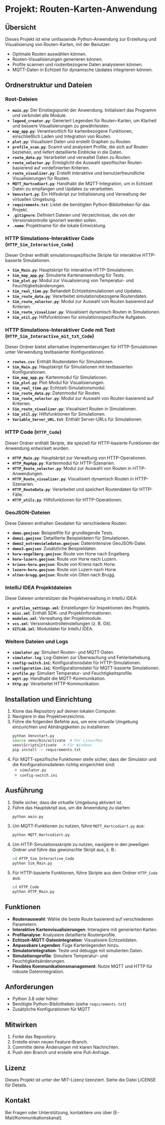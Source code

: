 
# Projekt: Routen-Karten-Anwendung

## Übersicht
Dieses Projekt ist eine umfassende Python-Anwendung zur Erstellung und Visualisierung von Routen-Karten, mit der Benutzer:

- Optimale Routen auswählen können.
- Routen-Visualisierungen generieren können.
- Profile scannen und routenbezogene Daten analysieren können.
- MQTT-Daten in Echtzeit für dynamische Updates integrieren können.

## Ordnerstruktur und Dateien

### Root-Dateien
- **`main.py`**: Der Einstiegspunkt der Anwendung. Initialisiert das Programm und verbindet alle Module.
- **`legend_creator.py`**: Generiert Legenden für Routen-Karten, um Klarheit und bessere Visualisierungen zu gewährleisten.
- **`map_app.py`**: Verantwortlich für kartenbezogene Funktionen, einschließlich Laden und Integration von Routen.
- **`plot.py`**: Visualisiert Daten und erstellt Graphen zu Routen.
- **`profile_scan.py`**: Scannt und analysiert Profile, die sich auf Routen beziehen, und liefert detaillierte Einblicke in die Daten.
- **`route_data.py`**: Verarbeitet und verwaltet Daten zu Routen.
- **`route_selector.py`**: Ermöglicht die Auswahl spezifischer Routen basierend auf vordefinierten Kriterien.
- **`route_visualizer.py`**: Erstellt interaktive und benutzerfreundliche Visualisierungen für Routen.
- **`MQTT_Hartcodiert.py`**: Handhabt die MQTT-Integration, um in Echtzeit Daten zu empfangen und Updates zu verarbeiten.
- **`Venvstart.py`**: Ein Hilfsskript zur Initialisierung und Verwaltung der virtuellen Umgebung.
- **`requirements.txt`**: Listet die benötigten Python-Bibliotheken für das Projekt.
- **`.gitignore`**: Definiert Dateien und Verzeichnisse, die von der Versionskontrolle ignoriert werden sollen.
- **`.name`**: Projektname für die lokale Entwicklung.

### HTTP Simulations-Interaktiver Code (`HTTP_Sim_Interactive_Code`)
Dieser Ordner enthält simulationsspezifische Skripte für interaktive HTTP-basierte Simulationen.

- **`Sim_Main.py`**: Hauptskript für interaktive HTTP-Simulationen.
- **`Sim_map_app.py`**: Simulierte Kartenanwendung für Tests.
- **`Sim_plot.py`**: Modul zur Visualisierung von Temperatur- und Feuchtigkeitsänderungen.
- **`Sim_real_time.py`**: Behandelt Echtzeitsimulationen und Updates.
- **`Sim_route_data.py`**: Verarbeitet simulationsbezogene Routendaten.
- **`Sim_route_selector.py`**: Modul zur Auswahl von Routen basierend auf Kriterien.
- **`Sim_route_visualizer.py`**: Visualisiert dynamisch Routen in Simulationen.
- **`Sim_util.py`**: Hilfsfunktionen für simulationsspezifische Aufgaben.

### HTTP Simulations-Interaktiver Code mit Text (`HTTP_Sim_Interactive_mit_txt_Code`)
Dieser Ordner bietet alternative Implementierungen für HTTP-Simulationen unter Verwendung textbasierter Konfigurationen.

- **`routes.csv`**: Enthält Routendaten für Simulationen.
- **`Sim_Main.py`**: Hauptskript für Simulationen mit textbasierten Konfigurationen.
- **`Sim_map_app.py`**: Kartenmodul für Simulationen.
- **`Sim_plot.py`**: Plot-Modul für Visualisierungen.
- **`Sim_real_time.py`**: Echtzeit-Simulationsmodul.
- **`Sim_route_data.py`**: Datenmodul für Routen.
- **`Sim_route_selector.py`**: Modul zur Auswahl von Routen basierend auf Kriterien.
- **`Sim_route_visualizer.py`**: Visualisiert Routen in Simulationen.
- **`Sim_util.py`**: Hilfsfunktionen für Simulationen.
- **`Variable_Server_URL.txt`**: Enthält Server-URLs für Simulationen.

### HTTP Code (`HTTP_Code`)
Dieser Ordner enthält Skripte, die speziell für HTTP-basierte Funktionen der Anwendung entwickelt wurden.

- **`HTTP_Main.py`**: Hauptskript zur Verwaltung von HTTP-Operationen.
- **`HTTP_MapApp.py`**: Kartenmodul für HTTP-Szenarien.
- **`HTTP_Route_selector.py`**: Modul zur Auswahl von Routen in HTTP-Anwendungen.
- **`HTTP_Route_visualizer.py`**: Visualisiert dynamisch Routen in HTTP-Szenarien.
- **`HTTP_RouteData.py`**: Verarbeitet und speichert Routendaten für HTTP-Fälle.
- **`HTTP_utils.py`**: Hilfsfunktionen für HTTP-Operationen.

### GeoJSON-Dateien
Diese Dateien enthalten Geodaten für verschiedene Routen:

- **`demo.geojson`**: Beispielfile für grundlegende Tests.
- **`demo1.geojson`**: Detaillierte Beispieldaten für Simulationen.
- **`demo2_extremvieledaten.geojson`**: Datenintensive GeoJSON-Datei.
- **`demo3.geojson`**: Zusätzliche Beispieldaten.
- **`horw-engelberg.geojson`**: Route von Horw nach Engelberg.
- **`horw-luzern.geojson`**: Route von Horw nach Luzern.
- **`kriens-horw.geojson`**: Route von Kriens nach Horw.
- **`luzern-horw.geojson`**: Route von Luzern nach Horw.
- **`olten-brugg.geojson`**: Route von Olten nach Brugg.

### IntelliJ IDEA Projektdateien
Diese Dateien unterstützen die Projektverwaltung in IntelliJ IDEA:

- **`profiles_settings.xml`**: Einstellungen für Inspektionen des Projekts.
- **`misc.xml`**: Enthält SDK- und Projektinformationen.
- **`modules.xml`**: Verwaltung der Projektmodule.
- **`vcs.xml`**: Versionskontrolleinstellungen (z. B. Git).
- **`GITLAB.iml`**: Moduldatei für IntelliJ IDEA.

### Weitere Dateien und Logs
- **`simulator.py`**: Simuliert Routen- und MQTT-Daten.
- **`simulator.log`**: Log-Dateien zur Überwachung und Fehlerbehebung.
- **`config-switch.ini`**: Konfigurationsdatei für HTTP-Simulationen.
- **`configuration.ini`**: Konfigurationsdatei für MQTT-basierte Simulationen.
- **`profile.py`**: Simuliert Temperatur- und Feuchtigkeitsprofile.
- **`mqtt.py`**: Handhabt die MQTT-Kommunikation.
- **`http.py`**: Verarbeitet HTTP-Kommunikation.

## Installation und Einrichtung
1. Klone das Repository auf deinen lokalen Computer.
2. Navigiere in das Projektverzeichnis.
3. Führe die folgenden Befehle aus, um eine virtuelle Umgebung einzurichten und Abhängigkeiten zu installieren:
   ```bash
   python Venvstart.py
   source venv/bin/activate  # Für Linux/Mac
   venv\Scriptsctivate   # Für Windows
   pip install -r requirements.txt
   ```
4. Für MQTT-spezifische Funktionen stelle sicher, dass der Simulator und die Konfigurationsdateien richtig eingerichtet sind:
   - `simulator.py`
   - `config-switch.ini`

## Ausführung
1. Stelle sicher, dass die virtuelle Umgebung aktiviert ist.
2. Führe das Hauptskript aus, um die Anwendung zu starten:
   ```bash
   python main.py
   ```
3. Um MQTT-Funktionen zu nutzen, führe `MQTT_Hartcodiert.py` aus:
   ```bash
   python MQTT_Hartcodiert.py
   ```
4. Um HTTP-Simulationsskripte zu nutzen, navigiere in den jeweiligen Ordner und führe das gewünschte Skript aus, z. B.:
   ```bash
   cd HTTP_Sim_Interactive_Code
   python Sim_Main.py
   ```
5. Für HTTP-basierte Funktionen, führe Skripte aus dem Ordner `HTTP_Code` aus:
   ```bash
   cd HTTP_Code
   python HTTP_Main.py
   ```

## Funktionen
- **Routenauswahl**: Wähle die beste Route basierend auf verschiedenen Parametern.
- **Interaktive Kartenvisualisierungen**: Interagiere mit generierten Karten.
- **Profilanalyse**: Analysiere detaillierte Routenprofile.
- **Echtzeit-MQTT-Datenintegration**: Visualisiere Echtzeitdaten.
- **Anpassbare Legenden**: Füge Kartenlegenden hinzu.
- **Simulatorintegration**: Teste und debugge mit simulierten Daten.
- **Simulationsprofile**: Simuliere Temperatur- und Feuchtigkeitsänderungen.
- **Flexibles Kommunikationsmanagement**: Nutze MQTT und HTTP für robuste Datenintegration.

## Anforderungen
- Python 3.8 oder höher
- Benötigte Python-Bibliotheken (siehe `requirements.txt`)
- Zusätzliche Konfigurationen für MQTT

## Mitwirken
1. Forke das Repository.
2. Erstelle einen neuen Feature-Branch.
3. Committe deine Änderungen mit klaren Nachrichten.
4. Push den Branch und erstelle eine Pull-Anfrage.

## Lizenz
Dieses Projekt ist unter der MIT-Lizenz lizenziert. Siehe die Datei LICENSE für Details.

## Kontakt
Bei Fragen oder Unterstützung, kontaktiere uns über [E-Mail/Kommunikationskanal].

